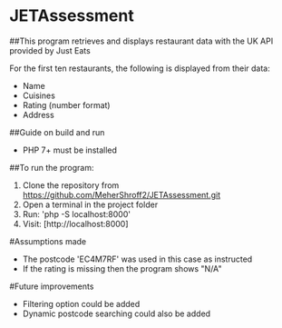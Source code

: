 # JETAssessment

##This program retrieves and displays restaurant data with the UK API provided by Just Eats

For the first ten restaurants, the following is displayed from their data:
- Name
- Cuisines
- Rating (number format)
- Address

##Guide on build and run
- PHP 7+ must be installed

##To run the program:
1. Clone the repository from https://github.com/MeherShroff2/JETAssessment.git
2. Open a terminal in the project folder
3. Run: 'php -S localhost:8000'
4. Visit: [http://localhost:8000]

#Assumptions made
- The postcode 'EC4M7RF' was used in this case as instructed
- If the rating is missing then the program shows "N/A" 

#Future improvements
- Filtering option could be added
- Dynamic postcode searching could also be added